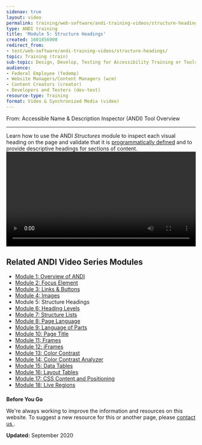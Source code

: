 ```yaml
---
sidenav: true
layout: video
permalink: training/web-software/andi-training-videos/structure-headings/
type: ANDI training
title: 'Module 5: Structure Headings'
created: 1601856900
redirect_from:
- test/web-software/andi-training-videos/structure-headings/
topic: Training (train)
sub-topic: Design, Develop, Testing for Accessibility Training or Tools
audience:
- Federal Employee (fedemp)
- Website Managers/Content Managers (wcm)
- Content Creators (creator)
- Developers and Testers (dev-test)
resource-type: Training
format: Video & Synchronized Media (video)
---
```


[comment]: <> (<h1>Module 5: Structure Headings </h1>)
<div class="field-name-module"><p>From: Accessible Name &amp; Description Inspector (ANDI) Tool Overview</p>
</div>

------------------

Learn how to use the ANDI _Structures_ module to inspect each visual heading on the page and validate that it is [programmatically defined][1] and to provide descriptive headings for sections of content.
<video controls="controls" data-vscid="3qesx4ovd" style="width:100%"><source src="https://assets.section508.gov/files/andi-05-structure-headings-cc.mp4" type="video/mp4"></video>
<h2 class="block-title">Related ANDI Video Series Modules</h2>
<div class="item-list">
   <ul>
      <li class="views-row views-row-1 views-row-odd views-row-first">
         <div class="views-field views-field-title">        
            <span class="field-content"><a class="active" href="{{site.baseurl}}/training/web-software/andi-training-videos/overview">Module 1: Overview of ANDI</a></span>  
         </div>
      </li>
      <li class="views-row views-row-2 views-row-even">
         <div class="views-field views-field-title">
            <span class="field-content"><a href="{{site.baseurl}}/training/web-software/andi-training-videos/focus-element">Module 2: Focus Element</a></span>
         </div>
      </li>
      <li class="views-row views-row-3 views-row-odd">
         <div class="views-field views-field-title">
            <span class="field-content"><a href="{{site.baseurl}}/training/web-software/andi-training-videos/links-buttons">Module 3: Links &amp; Buttons</a></span>
         </div>
      </li>
      <li class="views-row views-row-4 views-row-even">
         <div class="views-field views-field-title">
            <span class="field-content"><a href="{{site.baseurl}}/training/web-software/andi-training-videos/images">Module 4: Images</a></span>
         </div>
      </li>
      <li class="views-row views-row-5 views-row-odd">
         <div class="views-field views-field-title">
            <span class="field-content">Module 5: Structure Headings</span>
         </div>
      </li>
      <li class="views-row views-row-6 views-row-even">
         <div class="views-field views-field-title">
<span class="field-content"><a href="{{site.baseurl}}/training/web-software/andi-training-videos/heading-levels">Module 6: Heading Levels</a></span>  </div>
      </li>
      <li class="views-row views-row-7 views-row-odd">
         <div class="views-field views-field-title">        
<span class="field-content"><a href="{{site.baseurl}}/training/web-software/andi-training-videos/structure-lists">Module 7: Structure Lists</a></span>  </div>
      </li>
      <li class="views-row views-row-8 views-row-even">
         <div class="views-field views-field-title">        
<span class="field-content"><a href="{{site.baseurl}}/training/web-software/andi-training-videos/page-language">Module 8: Page Language</a></span>  </div>
      </li>
      <li class="views-row views-row-9 views-row-odd">
         <div class="views-field views-field-title">        
<span class="field-content"><a href="{{site.baseurl}}/training/web-software/andi-training-videos/language-parts">Module 9: Language of Parts</a></span>  </div>
      </li>
      <li class="views-row views-row-10 views-row-even">
         <div class="views-field views-field-title"><span class="field-content"><a href="{{site.baseurl}}/training/web-software/andi-training-videos/andi-page-title">Module 10: Page Title</a></span>  </div>
      </li>
      <li class="views-row views-row-11 views-row-odd">
         <div class="views-field views-field-title">        <span class="field-content"><a href="{{site.baseurl}}/training/web-software/andi-training-videos/frames">Module 11: Frames</a></span>  </div>
      </li>
      <li class="views-row views-row-12 views-row-even">
         <div class="views-field views-field-title">        <span class="field-content"><a href="{{site.baseurl}}/training/web-software/andi-training-videos/iframes">Module 12: iFrames</a></span>  </div>
      </li>
      <li class="views-row views-row-13 views-row-odd">
         <div class="views-field views-field-title">        <span class="field-content"><a href="{{site.baseurl}}/training/web-software/andi-training-videos/color-contrast">Module 13: Color Contrast</a></span>  </div>
      </li>
      <li class="views-row views-row-14 views-row-even">
         <div class="views-field views-field-title">        <span class="field-content"><a href="{{site.baseurl}}/training/web-software/andi-training-videos/color-contrast-analyzer">Module 14: Color Contrast Analyzer</a></span>  </div>
      </li>
      <li class="views-row views-row-15 views-row-odd">
         <div class="views-field views-field-title">        <span class="field-content"><a href="{{site.baseurl}}/training/web-software/anditraining-videos/data-tables">Module 15: Data Tables</a></span>  </div>
      </li>
      <li class="views-row views-row-16 views-row-even">
         <div class="views-field views-field-title">        <span class="field-content"><a href="{{site.baseurl}}/training/web-software/andi-training-videos/layout-tables">Module 16: Layout Tables</a></span>  </div>
      </li>
      <li class="views-row views-row-17 views-row-odd">
         <div class="views-field views-field-title">        <span class="field-content"><a href="{{site.baseurl}}/training/web-software/andi-training-videos/css-content-positioning">Module 17: CSS Content and Positioning</a></span>  </div>
      </li>
      <li class="views-row views-row-18 views-row-even views-row-last">
         <div class="views-field views-field-title">        <span class="field-content"><a href="{{site.baseurl}}/training/web-software/andi-training-videos/live-regions">Module 18: Live Regions</a></span>  </div>
      </li>
   </ul>
</div>
<div class="border-base radius-lg border-1px" style="margin-top: 1.5em;">
<div class="padding-1">
<p class="text-large"><strong>Before You Go</strong></p>
<p>We're always working to improve the information and resources on this website. To suggest a new resource for this or another page, please <a href="mailto:section.508@gsa.gov">contact us
</a>.</p>
</div>
</div>
<p><strong>Updated:</strong> September 2020</p>

 [1]: {{site.baseurl}}/content/glossary#programmatically-determinable